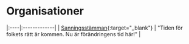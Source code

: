 # Organisationer

|:----|:-------------|
| [Sanningsstämman](http://homebrewery.naturalcrit.com/edit/r1EfaTJ_EM){:target="_blank"} | "Tiden för folkets rätt är kommen. Nu är förändringens tid här!" |